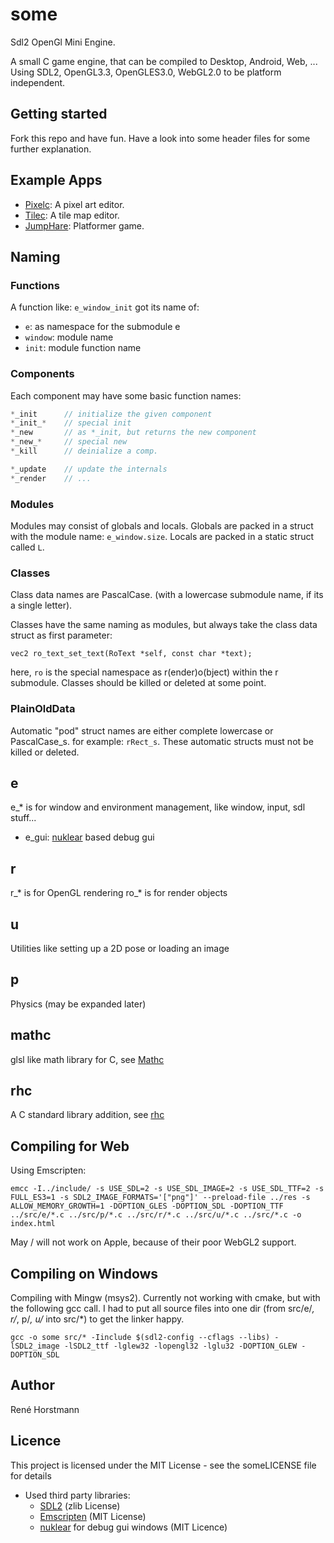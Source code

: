 # some
Sdl2 OpenGl Mini Engine.

A small C game engine, that can be compiled to Desktop, Android, Web, ...
Using SDL2, OpenGL3.3, OpenGLES3.0, WebGL2.0 to be platform independent.

## Getting started
Fork this repo and have fun.
Have a look into some header files for some further explanation.

## Example Apps
- [Pixelc](https://github.com/renehorstmann/Pixelc): A pixel art editor.
- [Tilec](https://github.com/renehorstmann/Tilec): A tile map editor.
- [JumpHare](https://github.com/renehorstmann/JumpHare): Platformer game.



## Naming
### Functions
A function like: `e_window_init` got its name of:
- `e`: as namespace for the submodule e
- `window`: module name
- `init`: module function name

### Components
Each component may have some basic function names:
```c
*_init      // initialize the given component
*_init_*    // special init
*_new       // as *_init, but returns the new component
*_new_*     // special new
*_kill      // deinialize a comp.

*_update    // update the internals
*_render    // ...
```

### Modules
Modules may consist of globals and locals.
Globals are packed in a struct with the module name: `e_window.size`.
Locals are packed in a static struct called `L`.

### Classes
Class data names are PascalCase. (with a lowercase submodule name, if its a single letter).

Classes have the same naming as modules, but always take the class data struct as first parameter:

`vec2 ro_text_set_text(RoText *self, const char *text);`

here, `ro` is the special namespace as r(ender)o(bject) within the r submodule.
Classes should be killed or deleted at some point.

### PlainOldData
Automatic "pod" struct names are either complete lowercase or PascalCase_s.
for example: `rRect_s`.
These automatic structs must not be killed or deleted.


## e
e_* is for window and environment management, like window, input, sdl stuff...
- e_gui: [nuklear](https://github.com/Immediate-Mode-UI/Nuklear) based debug gui
## r
r_* is for OpenGL rendering
ro_* is for render objects

## u
Utilities like setting up a 2D pose or loading an image

## p
Physics (may be expanded later)

## mathc
glsl like math library for C, see [Mathc](https://github.com/renehorstmann/Mathc)

## rhc
A C standard library addition, see [rhc](https://github.com/renehorstmann/rhc)


## Compiling for Web
Using Emscripten:
```
emcc -I../include/ -s USE_SDL=2 -s USE_SDL_IMAGE=2 -s USE_SDL_TTF=2 -s FULL_ES3=1 -s SDL2_IMAGE_FORMATS='["png"]' --preload-file ../res -s ALLOW_MEMORY_GROWTH=1 -DOPTION_GLES -DOPTION_SDL -DOPTION_TTF ../src/e/*.c ../src/p/*.c ../src/r/*.c ../src/u/*.c ../src/*.c -o index.html
```
May / will not work on Apple, because of their poor WebGL2 support.
 
## Compiling on Windows
Compiling with Mingw (msys2).
Currently not working with cmake, but with the following gcc call.
I had to put all source files into one dir (from src/e/*, r/*, p/*, u/* into src/*) to get the linker happy.
```
gcc -o some src/* -Iinclude $(sdl2-config --cflags --libs) -lSDL2_image -lSDL2_ttf -lglew32 -lopengl32 -lglu32 -DOPTION_GLEW -DOPTION_SDL
```

## Author
René Horstmann

## Licence
This project is licensed under the MIT License - see the someLICENSE file for details

- Used third party libraries:
  - [SDL2](https://www.libsdl.org/) (zlib License)
  - [Emscripten](emscripten.org) (MIT License)
  - [nuklear](https://github.com/Immediate-Mode-UI/Nuklear) for debug gui windows (MIT Licence)
